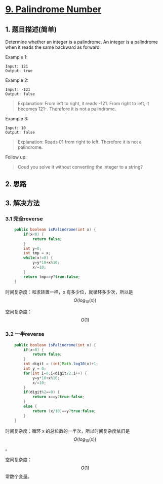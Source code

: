 # [9. Palindrome Number](https://leetcode-cn.com/problems/palindrome-number/)

## 1. 题目描述(简单)

Determine whether an integer is a palindrome. An integer is a palindrome when it reads the same backward as forward.

Example 1:

```
Input: 121
Output: true
```
Example 2:
```
Input: -121
Output: false
```
> Explanation: From left to right, it reads -121. From right to left, it becomes 121-. Therefore it is not a palindrome.

Example 3:
```
Input: 10
Output: false
```
> Explanation: Reads 01 from right to left. Therefore it is not a palindrome.

Follow up:
> Coud you solve it without converting the integer to a string?



## 2. 思路

## 3. 解决方法

### 3.1 完全reverse


```java
	public boolean isPalindrome(int x) {
		if(x<0) {
			return false;
		}
		int y=0;
		int tmp = x;
		while(x!=0) {
			y=y*10+x%10;
			x/=10;
		}
        return tmp==y?true:false;
    }
```

时间复杂度：和求转置一样，x 有多少位，就循环多少次，所以是 $$O(log_{10}(x))$$

空间复杂度：$$O(1)$$

### 3.2 一半reverse



```java
	public boolean isPalindrome(int x) {
		if(x<0) {
			return false;
		}
		int digit = (int)Math.log10(x)+1;
		int y = 0;
		for(int i=0;i<digit/2;i++) {
			y=y*10+x%10;
			x/=10;
		}
		if(digit%2==0) {
			return x==y?true:false;
		}
		else {
			return (x/10)==y?true:false;
		}
    }
```
时间复杂度：循环 x 的总位数的一半次，所以时间复杂度依旧是 $$O(log_{10}(x))$$。

空间复杂度：$$O(1)$$常数个变量。

